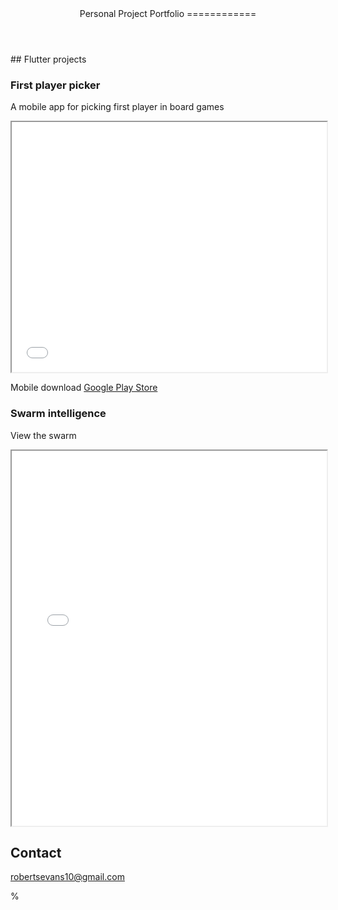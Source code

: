 <header>
Personal Project Portfolio
============
</header>
<main>
## Flutter projects

### First player picker

A mobile app for picking first player in board games

<iframe
  src="flutter_apps/first_player_picker/first_player_picker.html"
  style="width:100%; height:400px;"
></iframe>

Mobile download [Google Play Store](https://play.google.com/store/apps/details?id=com.robert_evans.first_player_picker)

### Swarm intelligence

View the swarm

<iframe
  src="flutter_apps/swarm_theory/boids.html"
  style="width:100%; height:600px;"
></iframe>

## Contact

robertsevans10@gmail.com
</main>

% 

